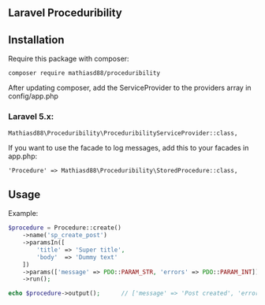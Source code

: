 ## Laravel Proceduribility

## Installation

Require this package with composer:

```
composer require mathiasd88/proceduribility
```

After updating composer, add the ServiceProvider to the providers array in config/app.php

### Laravel 5.x:

```
Mathiasd88\Proceduribility\ProceduribilityServiceProvider::class,
```

If you want to use the facade to log messages, add this to your facades in app.php:

```
'Procedure' => Mathiasd88\Proceduribility\StoredProcedure::class,
```

## Usage

Example:

```php
$procedure = Procedure::create()
    ->name('sp_create_post')
    ->paramsIn([
        'title' => 'Super title',
        'body'  => 'Dummy text'
    ])
    ->params(['message' => PDO::PARAM_STR, 'errors' => PDO::PARAM_INT])
    ->run();

echo $procedure->output();      // ['message' => 'Post created', 'errors' => 0]
```


